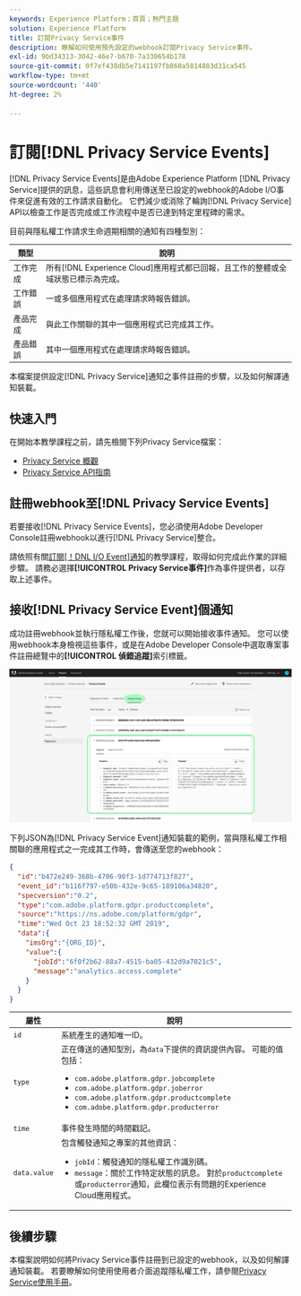```yaml
---
keywords: Experience Platform；首頁；熱門主題
solution: Experience Platform
title: 訂閱Privacy Service事件
description: 瞭解如何使用預先設定的webhook訂閱Privacy Service事件。
exl-id: 9bd34313-3042-46e7-b670-7a330654b178
source-git-commit: 0f7ef438db5e7141197fb860a5814883d31ca545
workflow-type: tm+mt
source-wordcount: '440'
ht-degree: 2%

---
```


# 訂閱[!DNL Privacy Service Events]

[!DNL Privacy Service Events]是由Adobe Experience Platform [!DNL Privacy Service]提供的訊息，這些訊息會利用傳送至已設定的webhook的Adobe I/O事件來促進有效的工作請求自動化。 它們減少或消除了輪詢[!DNL Privacy Service] API以檢查工作是否完成或工作流程中是否已達到特定里程碑的需求。

目前與隱私權工作請求生命週期相關的通知有四種型別：

| 類型 | 說明 |
| --- | --- |
| 工作完成 | 所有[!DNL Experience Cloud]應用程式都已回報，且工作的整體或全域狀態已標示為完成。 |
| 工作錯誤 | 一或多個應用程式在處理請求時報告錯誤。 |
| 產品完成 | 與此工作關聯的其中一個應用程式已完成其工作。 |
| 產品錯誤 | 其中一個應用程式在處理請求時報告錯誤。 |

本檔案提供設定[!DNL Privacy Service]通知之事件註冊的步驟，以及如何解譯通知裝載。

## 快速入門

在開始本教學課程之前，請先檢閱下列Privacy Service檔案：

* [Privacy Service 概觀](./home.md)
* [Privacy Service API指南](./api/overview.md)

## 註冊webhook至[!DNL Privacy Service Events]

若要接收[!DNL Privacy Service Events]，您必須使用Adobe Developer Console註冊webhook以進行[!DNL Privacy Service]整合。

請依照有關[訂閱[！DNL I/O Event]通知](../observability/alerts/subscribe.md)的教學課程，取得如何完成此作業的詳細步驟。 請務必選擇&#x200B;**[!UICONTROL Privacy Service事件]**&#x200B;作為事件提供者，以存取上述事件。

## 接收[!DNL Privacy Service Event]個通知

成功註冊webhook並執行隱私權工作後，您就可以開始接收事件通知。 您可以使用webhook本身檢視這些事件，或是在Adobe Developer Console中選取專案事件註冊總覽中的&#x200B;**[!UICONTROL 偵錯追蹤]**&#x200B;索引標籤。

![](images/privacy-events/debug-tracing.png)

下列JSON為[!DNL Privacy Service Event]通知裝載的範例，當與隱私權工作相關聯的應用程式之一完成其工作時，會傳送至您的webhook：

```json
{
  "id":"b472e249-368b-4706-90f3-1d774713f827",
  "event_id":"b116f797-e50b-432e-9c65-189106a34820",
  "specversion":"0.2",
  "type":"com.adobe.platform.gdpr.productcomplete",
  "source":"https://ns.adobe.com/platform/gdpr",
  "time":"Wed Oct 23 18:52:32 GMT 2019",
  "data":{
    "imsOrg":"{ORG_ID}",
    "value":{
      "jobId":"6f0f2b62-88a7-4515-ba05-432d9a7021c5",
      "message":"analytics.access.complete"
    }
  }
}
```

| 屬性 | 說明 |
| --- | --- |
| `id` | 系統產生的通知唯一ID。 |
| `type` | 正在傳送的通知型別，為`data`下提供的資訊提供內容。 可能的值包括： <ul><li>`com.adobe.platform.gdpr.jobcomplete`</li><li>`com.adobe.platform.gdpr.joberror`</li><li>`com.adobe.platform.gdpr.productcomplete`</li><li>`com.adobe.platform.gdpr.producterror`</li></ul> |
| `time` | 事件發生時間的時間戳記。 |
| `data.value` | 包含觸發通知之專案的其他資訊： <ul><li>`jobId`：觸發通知的隱私權工作識別碼。</li><li>`message`：關於工作特定狀態的訊息。 對於`productcomplete`或`producterror`通知，此欄位表示有問題的Experience Cloud應用程式。</li></ul> |

## 後續步驟

本檔案說明如何將Privacy Service事件註冊到已設定的webhook，以及如何解譯通知裝載。 若要瞭解如何使用使用者介面追蹤隱私權工作，請參閱[Privacy Service使用手冊](./ui/user-guide.md)。
